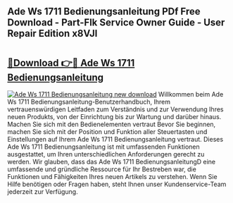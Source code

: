 ## Ade Ws 1711 Bedienungsanleitung PDf Free Download - Part-Flk Service Owner Guide - User Repair Edition x8VJl

# <h2><a href="http://df5g90h.blite.top/?on=Ade+Ws+1711+Bedienungsanleitung">🔗Download 👉🔴 Ade Ws 1711 Bedienungsanleitung</a></h2>

[![Ade Ws 1711 Bedienungsanleitung new download](https://i.imgur.com/lujVjoI.png)](http://df5g90h.blite.top/?on=Ade+Ws+1711+Bedienungsanleitung)
Willkommen beim Ade Ws 1711 Bedienungsanleitung-Benutzerhandbuch, Ihrem vertrauenswürdigen Leitfaden zum Verständnis und zur Verwendung Ihres neuen Produkts, von der Einrichtung bis zur Wartung und darüber hinaus. Machen Sie sich mit den Bedienelementen vertraut Bevor Sie beginnen, machen Sie sich mit der Position und Funktion aller Steuertasten und Einstellungen auf Ihrem Ade Ws 1711 Bedienungsanleitung vertraut. Dieses Ade Ws 1711 Bedienungsanleitung ist mit umfassenden Funktionen ausgestattet, um Ihren unterschiedlichen Anforderungen gerecht zu werden. Wir glauben, dass das Ade Ws 1711 BedienungsanleitungD eine umfassende und gründliche Ressource für Ihr Bestreben war, die Funktionen und Fähigkeiten Ihres neuen Artikels zu verstehen. Wenn Sie Hilfe benötigen oder Fragen haben, steht Ihnen unser Kundenservice-Team jederzeit zur Verfügung.

